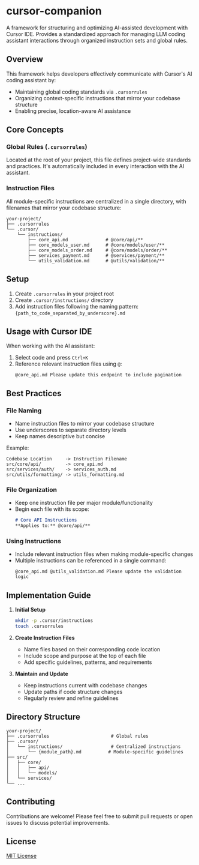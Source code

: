 # cursor-companion

A framework for structuring and optimizing AI-assisted development with Cursor IDE. Provides a standardized approach for managing LLM coding assistant interactions through organized instruction sets and global rules.

## Overview

This framework helps developers effectively communicate with Cursor's AI coding assistant by:
- Maintaining global coding standards via `.cursorrules`
- Organizing context-specific instructions that mirror your codebase structure
- Enabling precise, location-aware AI assistance

## Core Concepts

### Global Rules (`.cursorrules`)
Located at the root of your project, this file defines project-wide standards and practices. It's automatically included in every interaction with the AI assistant.

### Instruction Files
All module-specific instructions are centralized in a single directory, with filenames that mirror your codebase structure:

```
your-project/
├── .cursorrules
└── .cursor/
    └── instructions/
        ├── core_api.md              # @core/api/**
        ├── core_models_user.md      # @core/models/user/**
        ├── core_models_order.md     # @core/models/order/**
        ├── services_payment.md      # @services/payment/**
        └── utils_validation.md      # @utils/validation/**
```

## Setup

1. Create `.cursorrules` in your project root
2. Create `.cursor/instructions/` directory
3. Add instruction files following the naming pattern: `{path_to_code_separated_by_underscore}.md`

## Usage with Cursor IDE

When working with the AI assistant:
1. Select code and press `Ctrl+K`
2. Reference relevant instruction files using `@`:
   ```
   @core_api.md Please update this endpoint to include pagination
   ```

## Best Practices

### File Naming
- Name instruction files to mirror your codebase structure
- Use underscores to separate directory levels
- Keep names descriptive but concise

Example:
```
Codebase Location     -> Instruction Filename
src/core/api/         -> core_api.md
src/services/auth/    -> services_auth.md
src/utils/formatting/ -> utils_formatting.md
```

### File Organization
- Keep one instruction file per major module/functionality
- Begin each file with its scope:
  ```markdown
  # Core API Instructions
  **Applies to:** @core/api/**
  ```

### Using Instructions
- Include relevant instruction files when making module-specific changes
- Multiple instructions can be referenced in a single command:
  ```
  @core_api.md @utils_validation.md Please update the validation logic
  ```

## Implementation Guide

1. **Initial Setup**
   ```bash
   mkdir -p .cursor/instructions
   touch .cursorrules
   ```

2. **Create Instruction Files**
   - Name files based on their corresponding code location
   - Include scope and purpose at the top of each file
   - Add specific guidelines, patterns, and requirements

3. **Maintain and Update**
   - Keep instructions current with codebase changes
   - Update paths if code structure changes
   - Regularly review and refine guidelines

## Directory Structure

```
your-project/
├── .cursorrules                       # Global rules
├── .cursor/
│   └── instructions/                  # Centralized instructions
│       └── {module_path}.md          # Module-specific guidelines
├── src/
│   ├── core/
│   │   ├── api/
│   │   └── models/
│   └── services/
└── ...
```

## Contributing

Contributions are welcome! Please feel free to submit pull requests or open issues to discuss potential improvements.

## License

[MIT License](LICENSE)
